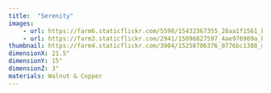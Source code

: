 ```yaml
---
title:  "Serenity"
images:
    - url: https://farm6.staticflickr.com/5598/15432367355_28aa1f1561_b.jpg
    - url: https://farm3.staticflickr.com/2941/15096827597_4ae976909a_b.jpg
thumbnail: https://farm4.staticflickr.com/3904/15258706376_0776bc1308_m.jpg
dimensionX: 21.5"
dimensionY: 15"
dimensionZ: 3"
materials: Walnut & Copper
---
```

